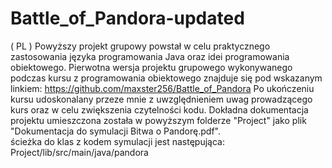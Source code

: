 # Battle_of_Pandora-updated

( PL )
Powyższy projekt grupowy powstał w celu praktycznego zastosowania języka programowania Java oraz idei programowania obiektowego.
Pierwotna wersja projektu grupowego wykonywanego podczas kursu z programowania obiektowego znajduje się pod wskazanym linkiem: https://github.com/maxster256/Battle_of_Pandora
Po ukończeniu kursu udoskonalany przeze mnie z uwzględnieniem uwag prowadzącego kurs oraz w celu zwiększenia czytelności kodu.
Dokładna dokumentacja projektu umieszczona została w powyższym folderze "Project" jako plik "Dokumentacja do symulacji Bitwa o Pandorę.pdf".
<br>
ścieżka do klas z kodem symulacji jest następująca: Project/lib/src/main/java/pandora

